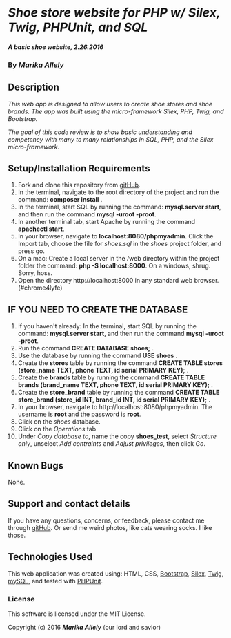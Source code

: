 # _Shoe store website for PHP w/ Silex, Twig, PHPUnit, and SQL_

#### _A basic shoe website, 2.26.2016_

### By _**Marika Allely**_

## Description

_This web app is designed to allow users to create shoe stores and shoe brands. The app was built using the micro-framework Silex, PHP, Twig, and Bootstrap._

_The goal of this code review is to show basic understanding and competency with many to many relationships in SQL, PHP, and the Silex micro-framework._


## Setup/Installation Requirements

1. Fork and clone this repository from [gitHub](https://github.com/MBAllely/shoes).
2. In the terminal, navigate to the root directory of the project and run the command: __composer install__ .
3. In the terminal, start SQL by running the command: __mysql.server start__, and then run the command __mysql -uroot -proot__.
4. In another terminal tab, start Apache by running the command __apachectl start__.
5. In your browser, navigate to __localhost:8080/phpmyadmin__. Click the Import tab, choose the file for _shoes.sql_ in the _shoes_ project folder, and press go.
6. On a mac: Create a local server in the /web directory within the project folder  the command: __php -S localhost:8000__.  On a windows, shrug.  Sorry, hoss.
7. Open the directory http://localhost:8000 in any standard web browser. (#chrome4lyfe)

## IF YOU NEED TO CREATE THE DATABASE

1. If you haven't already: In the terminal, start SQL by running the command: __mysql.server start__, and then run the command __mysql -uroot -proot__.
2. Run the command __CREATE DATABASE shoes;__ .
3. Use the database by running the command __USE shoes__ .
4. Create the __stores__ table by running the command __CREATE TABLE stores (store_name TEXT, phone TEXT, id serial PRIMARY KEY);__ .
5. Create the __brands__ table by running the command __CREATE TABLE brands (brand_name TEXT, phone TEXT, id serial PRIMARY KEY);__ .
6. Create the __store_brand__ table by running the command __CREATE TABLE store_brand (store_id INT, brand_id INT, id serial PRIMARY KEY);__ .
7. In your browser, navigate to http://localhost:8080/phpmyadmin.  The username is __root__ and the password is __root__.
8. Click on the _shoes_ database.
9. Click on the _Operations_ tab
10. Under _Copy database to_, name the copy __shoes_test__, select _Structure only_, unselect _Add contraints_ and _Adjust privileges_, then click _Go_.

## Known Bugs

None.

## Support and contact details

If you have any questions, concerns, or feedback, please contact me through [gitHub](https://github.com/MBAllely/).
Or send me weird photos, like cats wearing socks.  I like those.

## Technologies Used

This web application was created using:
HTML, CSS, [Bootstrap](http://getbootstrap.com/), [Silex](http://silex.sensiolabs.org/),
[Twig](http://twig.sensiolabs.org/), [mySQL](https://www.mysql.com/),
and tested with [PHPUnit](https://phpunit.de/).

### License

This software is licensed under the MIT License.

Copyright (c) 2016 **_Marika Allely_** (our lord and savior)

